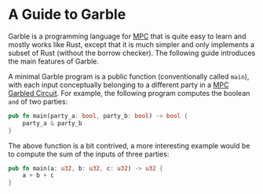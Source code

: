 # A Guide to Garble

Garble is a programming language for [MPC](<(https://en.wikipedia.org/wiki/Secure_multi-party_computation)>) that is quite easy to learn and mostly works like Rust, except that it is much simpler and only implements a subset of Rust (without the borrow checker). The following guide introduces the main features of Garble.

A minimal Garble program is a public function (conventionally called `main`), with each input conceptually belonging to a different party in a [MPC Garbled Circuit](https://en.wikipedia.org/wiki/Garbled_circuit). For example, the following program computes the boolean `and` of two parties:

```rust
pub fn main(party_a: bool, party_b: bool) -> bool {
    party_a & party_b
}
```

The above function is a bit contrived, a more interesting example would be to compute the sum of the inputs of three parties:

```rust
pub fn main(a: u32, b: u32, c: u32) -> u32 {
    a + b + c
}
```
